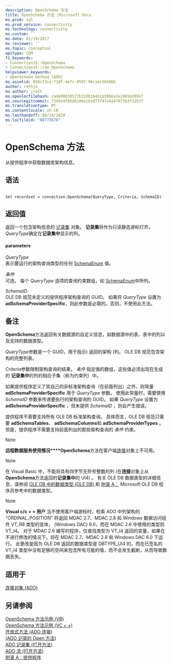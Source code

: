 ```yaml
---
description: OpenSchema 方法
title: OpenSchema 方法 |Microsoft Docs
ms.prod: sql
ms.prod_service: connectivity
ms.technology: connectivity
ms.custom: ''
ms.date: 01/19/2017
ms.reviewer: ''
ms.topic: conceptual
apitype: COM
f1_keywords:
- Connection15::OpenSchema
- Connection15::raw_OpenSchema
helpviewer_keywords:
- OpenSchema method [ADO]
ms.assetid: 850cf3ce-f18f-4e7c-8597-96c1dc504866
author: rothja
ms.author: jroth
ms.openlocfilehash: cade08630577b32d81643cb30b6a1e20656d95bf
ms.sourcegitcommit: 7345e4f05d6c06e1bcd73747a4a47873b3f3251f
ms.translationtype: MT
ms.contentlocale: zh-CN
ms.lasthandoff: 08/24/2020
ms.locfileid: "88773676"
---
```

# <a name="openschema-method"></a>OpenSchema 方法
从提供程序中获取数据库架构信息。  
  
## <a name="syntax"></a>语法  
  
```  
  
Set recordset = connection.OpenSchema(QueryType, Criteria, SchemaID)  
```  
  
## <a name="return-value"></a>返回值  
 返回一个包含架构信息的 [记录集](./recordset-object-ado.md) 对象。 **记录集**将作为只读静态游标打开。 *QueryType*确定在**记录集中**显示的列。  
  
#### <a name="parameters"></a>parameters  
 *QueryType*  
 表示要运行的架构查询类型的任何 [SchemaEnum](./schemaenum.md) 值。  
  
 *条件*  
 可选。 每个 *QueryType* 选项的查询约束数组，如 [SchemaEnum](./schemaenum.md)中所列。  
  
 *SchemaID*  
 OLE DB 规范未定义的提供程序架构查询的 GUID。 如果将 *QueryType* 设置为 **adSchemaProviderSpecific**，则此参数是必需的。否则，不使用此方法。  
  
## <a name="remarks"></a>备注  
 **OpenSchema**方法返回有关数据源的自定义信息，如数据源中的表、表中的列以及支持的数据类型。  
  
 *QueryType*参数是一个 GUID，用于指示) 返回的架构 (列。 OLE DB 规范包含架构的完整列表。  
  
 *Criteria*参数限制架构查询的结果。 *条件* 指定值的数组，这些值必须出现在生成的 **记录集中**的列的相应子集（称为约束列）中。  
  
 如果提供程序定义了其自己的非标准架构查询（在前面列出）之外，则常量 **adSchemaProviderSpecific** 用于 *QueryType* 参数。 使用此常量时，需要使用 *SchemaID* 参数来传递要执行的架构查询的 GUID。 如果 *QueryType* 设置为 **adSchemaProviderSpecific** ，但未提供 *SchemaID* ，则会产生错误。  
  
 提供程序不需要支持所有 OLE DB 标准架构查询。 具体而言，OLE DB 规范只需要 **adSchemaTables**、 **adSchemaColumns**和 **adSchemaProviderTypes** 。 但是，提供程序不需要支持前面列出的那些架构查询的 *条件* 约束。  
  
> [!NOTE]
>  **远程数据服务使用情况****OpenSchema**方法在客户端[连接](./connection-object-ado.md)对象上不可用。  
  
> [!NOTE]
>  在 Visual Basic 中，不能将具有四字节无符号整数的列 (在**连接**对象上从**OpenSchema**方法返回的**记录集中**的 UI4) 。 有关 OLE DB 数据类型的详细信息，请参阅 [OLE DB 中的数据类型 (OLE DB) ](/previous-versions/windows/desktop/ms714931(v=vs.85)) 和 [附录 A：](/previous-versions/windows/desktop/ms723969(v=vs.85)) Microsoft OLE DB 程序员参考中的数据类型。  
  
> [!NOTE]
>  **Visual c/c + + 用户** 当不使用客户端游标时，检索 ADO 中列架构的 "ORDINAL_POSITION" 将返回 MDAC 2.7、MDAC 2.8 和 Windows 数据访问组件 VT_R8 类型的变体， (Windows DAC) 6.0，而在 MDAC 2.6 中使用的类型则 VT_I4。 对于 MDAC 2.6 编写的程序，仅查找类型为 VT_I4 返回的变量，如果在不进行修改的情况下，将在 MDAC 2.7、MDAC 2.8 和 Windows DAC 6.0 下运行。 此更改是因为 OLE DB 返回的数据类型是 DBTYPE_UI4 的，而在已签名的 VT_I4 类型中没有足够的空间来包含所有可能的值，而不会发生截断，从而导致数据丢失。  
  
## <a name="applies-to"></a>适用于  
 [连接对象 (ADO)](./connection-object-ado.md)  
  
## <a name="see-also"></a>另请参阅  
 [OpenSchema 方法示例 (VB) ](./openschema-method-example-vb.md)   
 [OpenSchema 方法示例 (VC + +) ](./openschema-method-example-vc.md)   
 [开放式方法 (ADO 连接) ](./open-method-ado-connection.md)   
 [ (ADO 记录的 Open 方法) ](./open-method-ado-record.md)   
 [ADO 记录集 (打开方法) ](./open-method-ado-recordset.md)   
 [ADO 流 (打开方法) ](./open-method-ado-stream.md)   
 [附录 A：提供程序](../../guide/appendixes/appendix-a-providers.md)